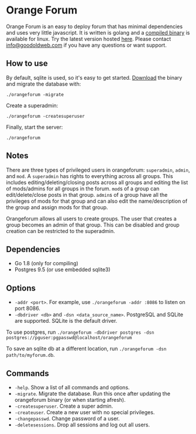 Orange Forum
============

Orange Forum is an easy to deploy forum that has minimal dependencies and uses very little javascript.
It is written is golang and a [compiled binary](https://github.com/s-gv/orangeforum/releases) is available for linux.
Try the latest version hosted [here](https://groups.goodoldweb.com/).
Please contact [info@goodoldweb.com](mailto:info@goodoldweb.com) if you have any questions or want support.

How to use
----------

By default, sqlite is used, so it's easy to get started.
[Download](https://github.com/s-gv/orangeforum/releases) the binary and migrate the database with:

```
./orangeforum -migrate
```

Create a superadmin:

```
./orangeforum -createsuperuser
```

Finally, start the server:

```
./orangeforum
```

Notes
-----

There are three types of privileged users in orangeforum: `superadmin`, `admin`, and `mod`. A `superadmin` has rights to
everything across all groups. This includes editing/deleting/closing posts across all groups and editing the list
of mods/admins for all groups in the forum. `mod`s of a group can edit/delete/close posts in that group. `admin`s of
a group have all the privileges of mods for that group and can also edit the name/description of the group and assign
mods for that group.

Orangeforum allows all users to create groups. The user that creates a group becomes an admin of that group.
This can be disabled and group creation can be restricted to the superadmin.

Dependencies
------------

- Go 1.8 (only for compiling)
- Postgres 9.5 (or use embedded sqlite3)

Options
-------

- `-addr <port>`. For example, use `./orangeforum -addr :8086` to listen on port 8086.
- `-dbdriver <db>` and `-dsn <data_source_name>`. PostgreSQL and SQLite are supported. SQLite is the default driver.

To use postgres, run `./orangeforum -dbdriver postgres -dsn postgres://pguser:pgpasswd@localhost/orangeforum`

To save an sqlite db at a different location, run `./orangeforum -dsn path/to/myforum.db`.

Commands
--------

- `-help`. Show a list of all commands and options.
- `-migrate`. Migrate the database. Run this once after updating the orangeforum binary (or when starting afresh).
- `-createsuperuser`. Create a super admin.
- `-createuser`. Create a new user with no special privileges.
- `-changepasswd`. Change password of a user.
- `-deletesessions`. Drop all sessions and log out all users.

